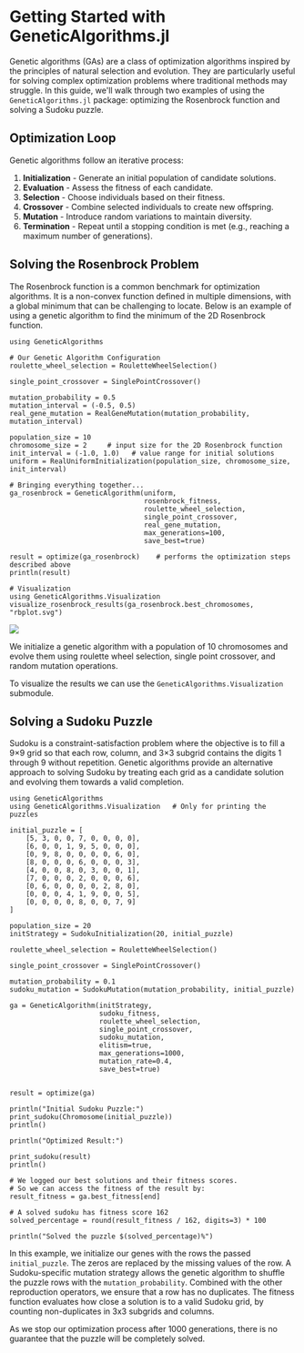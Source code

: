 # Getting Started with GeneticAlgorithms.jl

Genetic algorithms (GAs) are a class of optimization algorithms inspired by the principles of natural selection and evolution. They are particularly useful for solving complex optimization problems where traditional methods may struggle. In this guide, we'll walk through two examples of using the `GeneticAlgorithms.jl` package: optimizing the Rosenbrock function and solving a Sudoku puzzle.

## Optimization Loop
Genetic algorithms follow an iterative process:
1. **Initialization** - Generate an initial population of candidate solutions.
2. **Evaluation** - Assess the fitness of each candidate.
3. **Selection** - Choose individuals based on their fitness.
4. **Crossover** - Combine selected individuals to create new offspring.
5. **Mutation** - Introduce random variations to maintain diversity.
6. **Termination** - Repeat until a stopping condition is met (e.g., reaching a maximum number of generations).

## Solving the Rosenbrock Problem
The Rosenbrock function is a common benchmark for optimization algorithms. It is a non-convex function defined in multiple dimensions, with a global minimum that can be challenging to locate. Below is an example of using a genetic algorithm to find the minimum of the 2D Rosenbrock function.

```@example 
using GeneticAlgorithms

# Our Genetic Algorithm Configuration
roulette_wheel_selection = RouletteWheelSelection()

single_point_crossover = SinglePointCrossover()

mutation_probability = 0.5
mutation_interval = (-0.5, 0.5)
real_gene_mutation = RealGeneMutation(mutation_probability, mutation_interval)

population_size = 10
chromosome_size = 2     # input size for the 2D Rosenbrock function
init_interval = (-1.0, 1.0)   # value range for initial solutions 
uniform = RealUniformInitialization(population_size, chromosome_size, init_interval)

# Bringing everything together...
ga_rosenbrock = GeneticAlgorithm(uniform,
                                 rosenbrock_fitness,
                                 roulette_wheel_selection,
                                 single_point_crossover,
                                 real_gene_mutation,
                                 max_generations=100,
                                 save_best=true)

result = optimize(ga_rosenbrock)    # performs the optimization steps described above
println(result)

# Visualization
using GeneticAlgorithms.Visualization
visualize_rosenbrock_results(ga_rosenbrock.best_chromosomes, "rbplot.svg")
```
![](rbplot.svg)


We initialize a genetic algorithm with a population of 10 chromosomes and evolve them using roulette wheel selection, single point crossover, and random mutation operations. 

To visualize the results we can use the `GeneticAlgorithms.Visualization` submodule.

## Solving a Sudoku Puzzle
Sudoku is a constraint-satisfaction problem where the objective is to fill a 9×9 grid so that each row, column, and 3×3 subgrid contains the digits 1 through 9 without repetition. Genetic algorithms provide an alternative approach to solving Sudoku by treating each grid as a candidate solution and evolving them towards a valid completion.

```@example
using GeneticAlgorithms
using GeneticAlgorithms.Visualization   # Only for printing the puzzles

initial_puzzle = [
    [5, 3, 0, 0, 7, 0, 0, 0, 0],
    [6, 0, 0, 1, 9, 5, 0, 0, 0],
    [0, 9, 8, 0, 0, 0, 0, 6, 0],
    [8, 0, 0, 0, 6, 0, 0, 0, 3],
    [4, 0, 0, 8, 0, 3, 0, 0, 1],
    [7, 0, 0, 0, 2, 0, 0, 0, 6],
    [0, 6, 0, 0, 0, 0, 2, 8, 0],
    [0, 0, 0, 4, 1, 9, 0, 0, 5],
    [0, 0, 0, 0, 8, 0, 0, 7, 9]
]

population_size = 20
initStrategy = SudokuInitialization(20, initial_puzzle)

roulette_wheel_selection = RouletteWheelSelection()

single_point_crossover = SinglePointCrossover()

mutation_probability = 0.1
sudoku_mutation = SudokuMutation(mutation_probability, initial_puzzle)

ga = GeneticAlgorithm(initStrategy,
                      sudoku_fitness, 
                      roulette_wheel_selection,
                      single_point_crossover,
                      sudoku_mutation,
                      elitism=true,
                      max_generations=1000,
                      mutation_rate=0.4,
                      save_best=true)


result = optimize(ga)

println("Initial Sudoku Puzzle:")
print_sudoku(Chromosome(initial_puzzle))
println()

println("Optimized Result:")

print_sudoku(result)
println()

# We logged our best solutions and their fitness scores.
# So we can access the fitness of the result by:
result_fitness = ga.best_fitness[end]

# A solved sudoku has fitness score 162
solved_percentage = round(result_fitness / 162, digits=3) * 100 

println("Solved the puzzle $(solved_percentage)%")
```

In this example, we initialize our genes with the rows the passed `initial_puzzle`. The zeros are replaced by the missing values of the row. A Sudoku-specific mutation strategy allows the genetic algorithm to shuffle the puzzle rows with the `mutation_probability`. Combined with the other reproduction operators, we ensure that a row has no duplicates. The fitness function evaluates how close a solution is to a valid Sudoku grid, by counting non-duplicates in 3x3 subgrids and columns. 

As we stop our optimization process after 1000 generations, there is no guarantee that the puzzle will be completely solved. 